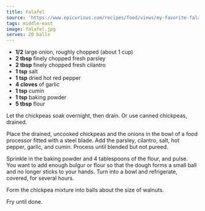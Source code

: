 ```yaml
---
title: Falafel
source: 'https://www.epicurious.com/recipes/food/views/my-favorite-falafel-231755'
tags: middle-east
image: falafel.jpg
serves: 20 balls
---
```


- **1/2** large onion, roughly chopped (about 1 cup)
- **2 tbsp** finely chopped fresh parsley
- **2 tbsp** finely chopped fresh cilantro
- **1 tsp** salt
- **1 tsp** dried hot red pepper
- **4 cloves** of garlic
- **1 tsp** cumin
- **1 tsp** baking powder
- **5 tbsp** flour

Let the chickpeas soak overnight, then drain. Or use canned chickpeas, drained.

Place the drained, uncooked chickpeas and the onions in the bowl of a food processor fitted with a steel blade. Add the parsley, cilantro, salt, hot pepper, garlic, and cumin. Process until blended but not pureed.

Sprinkle in the baking powder and 4 tablespoons of the flour, and pulse. You want to add enough bulgur or flour so that the dough forms a small ball and no longer sticks to your hands. Turn into a bowl and refrigerate, covered, for several hours.

Form the chickpea mixture into balls about the size of walnuts.

Fry until done.
